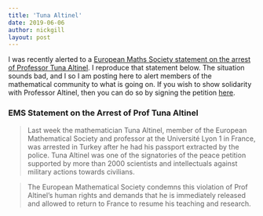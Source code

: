 ```yaml
---
title: 'Tuna Altinel'
date: 2019-06-06
author: nickgill
layout: post
---
```


I was recently alerted to a <a href = "https://euro-math-soc.eu/news/19/05/14/ems-statement-arrest-prof-tuna-altinel">European Maths Society statement on the arrest of Professor Tuna Altinel</a>. I reproduce that statement below. The situation sounds bad, and I so I am posting here to alert members of the mathematical community to what is going on. If you wish to show solidarity with Professor Altinel, then you can do so by signing the petition <a href = "http://math.univ-lyon1.fr/SoutienTunaAltinel/?lang=en">here</a>.

### EMS Statement on the Arrest of Prof Tuna Altinel

> Last week the mathematician Tuna Altinel, member of the European Mathematical Society and professor at the Université Lyon 1 in France, was arrested in Turkey after he had his passport extracted by the police. Tuna Altinel was one of the signatories of the peace petition supported by more than 2000 scientists and intellectuals against military actions towards civilians.

> The European Mathematical Society condemns this violation of Prof Altinel’s human rights and demands that he is immediately released and allowed to return to France to resume his teaching and research.


